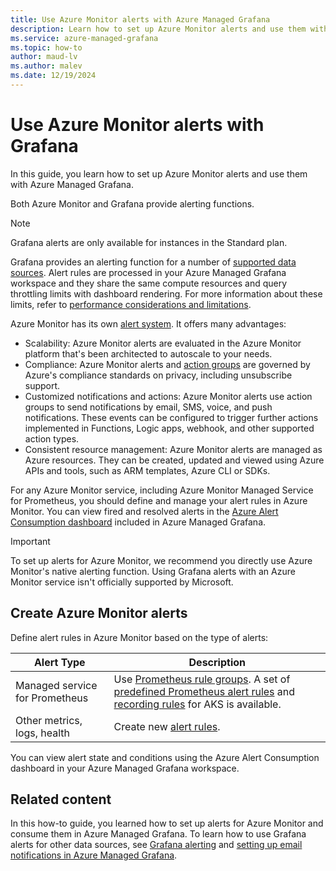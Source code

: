 ```yaml
---
title: Use Azure Monitor alerts with Azure Managed Grafana
description: Learn how to set up Azure Monitor alerts and use them with Azure Managed Grafana to monitor and respond to important events.
ms.service: azure-managed-grafana
ms.topic: how-to
author: maud-lv
ms.author: malev
ms.date: 12/19/2024
--- 
```


# Use Azure Monitor alerts with Grafana

In this guide, you learn how to set up Azure Monitor alerts and use them with Azure Managed Grafana.

Both Azure Monitor and Grafana provide alerting functions.

> [!NOTE]
> Grafana alerts are only available for instances in the Standard plan.

Grafana provides an alerting function for a number of [supported data sources](https://grafana.com/docs/grafana/latest/alerting/fundamentals/data-source-alerting/#data-sources-and-grafana-alerting). Alert rules are processed in your Azure Managed Grafana workspace and they share the same compute resources and query throttling limits with dashboard rendering. For more information about these limits, refer to [performance considerations and limitations](https://grafana.com/docs/grafana/latest/alerting/set-up/performance-limitations/#performance-considerations-and-limitations).

Azure Monitor has its own [alert system](/azure/azure-monitor/alerts/alerts-overview). It offers many advantages:

* Scalability: Azure Monitor alerts are evaluated in the Azure Monitor platform that's been architected to autoscale to your needs.
* Compliance: Azure Monitor alerts and [action groups](/azure/azure-monitor/alerts/action-groups) are governed by Azure's compliance standards on privacy, including unsubscribe support.
* Customized notifications and actions: Azure Monitor alerts use action groups to send notifications by email, SMS, voice, and push notifications. These events can be configured to trigger further actions implemented in Functions, Logic apps, webhook, and other supported action types.
* Consistent resource management: Azure Monitor alerts are managed as Azure resources. They can be created, updated and viewed using Azure APIs and tools, such as ARM templates, Azure CLI or SDKs.

For any Azure Monitor service, including Azure Monitor Managed Service for Prometheus, you should define and manage your alert rules in Azure Monitor. You can view fired and resolved alerts in the [Azure Alert Consumption dashboard](https://grafana.com/grafana/dashboards/15128-azure-alert-consumption/) included in Azure Managed Grafana.

> [!IMPORTANT]
> To set up alerts for Azure Monitor, we recommend you directly use Azure Monitor's native alerting function. Using Grafana alerts with an Azure Monitor service isn't officially supported by Microsoft.

## Create Azure Monitor alerts

Define alert rules in Azure Monitor based on the type of alerts:

| Alert Type      | Description                                      |
|-----------------|-----------------------------------------------------------------------------------------|
| Managed service for Prometheus | Use [Prometheus rule groups](/azure/azure-monitor/essentials/prometheus-rule-groups). A set of [predefined Prometheus alert rules](/azure/azure-monitor/containers/container-insights-metric-alerts) and [recording rules](/azure/azure-monitor/essentials/prometheus-metrics-scrape-default#recording-rules) for AKS is available. |
| Other metrics, logs, health | Create new [alert rules](/azure/azure-monitor/alerts/alerts-create-new-alert-rule). |

You can view alert state and conditions using the Azure Alert Consumption dashboard in your Azure Managed Grafana workspace.

## Related content

In this how-to guide, you learned how to set up alerts for Azure Monitor and consume them in Azure Managed Grafana. To learn how to use Grafana alerts for other data sources, see [Grafana alerting](https://grafana.com/docs/grafana/latest/alerting/) and [setting up email notifications in Azure Managed Grafana](how-to-smtp-settings.md).
